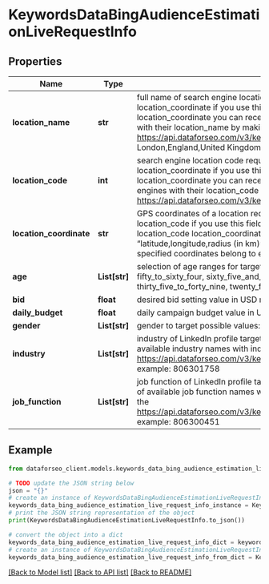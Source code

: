 # KeywordsDataBingAudienceEstimationLiveRequestInfo


## Properties

Name | Type | Description | Notes
------------ | ------------- | ------------- | -------------
**location_name** | **str** | full name of search engine location required field if you don’t specify location_code or location_coordinate if you use this field, you don’t need to specify location_code or location_coordinate you can receive the list of available locations of the search engine with their location_name by making a separate request to https://api.dataforseo.com/v3/keywords_data/bing/locations example: London,England,United Kingdom | [optional] 
**location_code** | **int** | search engine location code required field if you don’t specify location_name or location_coordinate if you use this field, you don’t need to specify location_name or location_coordinate you can receive the list of available locations of the search engines with their location_code by making a separate request to https://api.dataforseo.com/v3/keywords_data/bing/locations example: 2840 | [optional] 
**location_coordinate** | **str** | GPS coordinates of a location required field if you don’t specify location_name or location_code if you use this field, you don’t need to specify location_name or location_code location_coordinate parameter should be specified in the “latitude,longitude,radius (in km)” format the data will be provided for the country the specified coordinates belong to example: 29.6821525,-82.4098881,100 | [optional] 
**age** | **List[str]** | selection of age ranges for targeting possible values: eighteen_to_twenty_four, fifty_to_sixty_four, sixty_five_and_above, thirteen_to_seventeen, thirty_five_to_forty_nine, twenty_five_to_thirty_four, unknown, zero_to_twelve | [optional] 
**bid** | **float** | desired bid setting value in USD maximum value: 1000 | [optional] 
**daily_budget** | **float** | daily campaign budget value in USD maximum value: 10000 | [optional] 
**gender** | **List[str]** | gender to target possible values: male, female, unknown | [optional] 
**industry** | **List[str]** | industry of LinkedIn profile targeting if you use this field, you can receive the list of available industry names  with industry_id by making a separate request to the https://api.dataforseo.com/v3/keywords_data/bing/audience_estimation/industries example: 806301758 | [optional] 
**job_function** | **List[str]** | job function of LinkedIn profile targeting if you use this field, you can receive the list of available job function names  with job_function_id by making a separate request to the https://api.dataforseo.com/v3/keywords_data/bing/audience_estimation/job_functions example: 806300451 | [optional] 

## Example

```python
from dataforseo_client.models.keywords_data_bing_audience_estimation_live_request_info import KeywordsDataBingAudienceEstimationLiveRequestInfo

# TODO update the JSON string below
json = "{}"
# create an instance of KeywordsDataBingAudienceEstimationLiveRequestInfo from a JSON string
keywords_data_bing_audience_estimation_live_request_info_instance = KeywordsDataBingAudienceEstimationLiveRequestInfo.from_json(json)
# print the JSON string representation of the object
print(KeywordsDataBingAudienceEstimationLiveRequestInfo.to_json())

# convert the object into a dict
keywords_data_bing_audience_estimation_live_request_info_dict = keywords_data_bing_audience_estimation_live_request_info_instance.to_dict()
# create an instance of KeywordsDataBingAudienceEstimationLiveRequestInfo from a dict
keywords_data_bing_audience_estimation_live_request_info_from_dict = KeywordsDataBingAudienceEstimationLiveRequestInfo.from_dict(keywords_data_bing_audience_estimation_live_request_info_dict)
```
[[Back to Model list]](../README.md#documentation-for-models) [[Back to API list]](../README.md#documentation-for-api-endpoints) [[Back to README]](../README.md)


